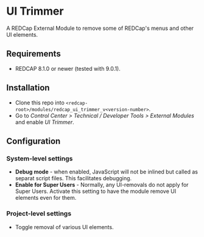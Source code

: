 # UI Trimmer

A REDCap External Module to remove some of REDCap's menus and other UI elements.

## Requirements

- REDCAP 8.1.0 or newer (tested with 9.0.1).

## Installation

- Clone this repo into `<redcap-root>/modules/redcap_ui_trimmer_v<version-number>`.
- Go to _Control Center > Technical / Developer Tools > External Modules_ and enable _UI Trimmer_.

## Configuration

### System-level settings

- **Debug mode** - when enabled, JavaScript will not be inlined but called as separat script files. This facilitates debugging.
- **Enable for Super Users** - Normally, any UI-removals do not apply for Super Users. Activate this setting to have the module remove UI elements even for them.

### Project-level settings

- Toggle removal of various UI elements.